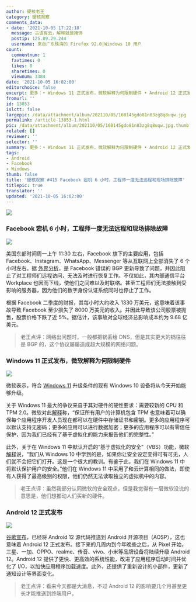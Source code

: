 ```yaml
---
author: 硬核老王
category: 硬核观察
comments_data:
- date: '2021-10-05 17:22:18'
  message: 古语有云，解释就是掩饰
  postip: 125.89.29.244
  username: 来自广东珠海的 Firefox 92.0|Windows 10 用户
count:
  commentnum: 1
  favtimes: 0
  likes: 0
  sharetimes: 0
  viewnum: 3384
date: '2021-10-05 16:02:00'
editorchoice: false
excerpt: 更多：• Windows 11 正式发布，微软解释为何限制硬件 • Android 12 正式发布
fromurl: ''
id: 13853
islctt: false
largepic: /data/attachment/album/202110/05/160145gdo81n83zg8q8uqw.jpg
permalink: /article-13853-1.html
pic: /data/attachment/album/202110/05/160145gdo81n83zg8q8uqw.jpg.thumb.jpg
related: []
reviewer: ''
selector: ''
summary: 更多：• Windows 11 正式发布，微软解释为何限制硬件 • Android 12 正式发布
tags:
- Android
- Facebook
- Windows
thumb: false
title: '硬核观察 #415 Facebook 宕机 6 小时，工程师一度无法远程和现场排除故障'
titlepic: true
translator: ''
updated: '2021-10-05 16:02:00'
---
```


![](/data/attachment/album/202110/05/160145gdo81n83zg8q8uqw.jpg)


### Facebook 宕机 6 小时，工程师一度无法远程和现场排除故障


![](/data/attachment/album/202110/05/160159imrrekran599enq9.jpg)


美国东部时间周一上午 11:30 左右，Facebook 旗下的主要应用，包括 Facebook、Instagram、WhatsApp、Messenger 等从互联网上全部消失了 6 个小时左右。据 [外界分析](https://www.zdnet.com/article/what-took-facebook-down-major-global-outage-drags-on/)，是 Facebook 错误的 BGP 更新导致了问题，并因此阻止了对工程师们远程访问，无法及时进行恢复工作。不仅如此，其内部通信平台 Workplace 也因而下线，使他们之间难以及时联络。甚至工程师们无法接触到受影响的服务器，因为他们的数字身份认证系统同时也停止了工作。


根据 Facebook 二季度的财报，其每小时大约收入 1330 万美元，这意味着该事故导致 Facebook 至少损失了 8000 万美元的收入。并因此导致该公司股票被抛售，股票价格下跌了近 5%。据估计，该事故对全球经济总影响成本约为 9.68 亿美元。



> 
> 老王点评：网络出问题时，一般都把锅丢给 DNS，但是其实更大的锅往往是 BGP 的，这个协议屡屡造成超大规模的网络问题。
> 
> 
> 


### Windows 11 正式发布，微软解释为何限制硬件


![](/data/attachment/album/202110/05/160229tmk6m3mh1n5dd9h6.jpg)


微软表示，符合 [Windows 11](https://www.microsoft.com/zh-cn/windows/windows-11) 升级条件的现有 Windows 10 设备将从今天开始能够升级。


关于 Windows 11 最大的争议来自于其对硬件的硬性要求：需要较新的 CPU 和 TPM 2.0。微软对此[解释](https://www.neowin.net/news/microsoft-explains-why-tpm-20-and-vbs-on-windows-11-are-so-key-for-next-gen-security/)称，“保证所有用户的计算机包含 TPM 也意味着可以确保每个应用程序开发人员现在都可以在硬件中存储证书和密钥。更多的应用程序可以默认支持无密码；更多的应用可以进行数据加密；更多的应用程序可以有零信任保护，因为我们已经有了基于虚拟化的能力来报告他们的完整性。”


此外，关于在 Windows 11 中默认开启的“基于虚拟化的安全”（VBS）功能，微软[解释](https://www.neowin.net/news/microsoft-explains-why-tpm-20-and-vbs-on-windows-11-are-so-key-for-next-gen-security/)说，“我们从 Windows 10 中学到的是，如果你让安全设定变得可有可无，人们就不会把它们打开。这是一个很大的教训。有鉴于此，我们在 Windows 11 中将默认保护用户的安全。”他们在 Windows 11 中采用了和云计算相同的做法，即使有人获得了最高级别的权限，他们仍然无法读取独立的虚拟机中的内容。



> 
> 老王点评：虽然我部分认同微软的安全观点，但是我觉得有一层微软没说的意思是，他们想推动人们买新的硬件。
> 
> 
> 


### Android 12 正式发布


![](/data/attachment/album/202110/05/160248k4zz6f9kbi394oej.jpg)


[谷歌宣布](https://android-developers.googleblog.com/2021/10/android-12-is-live-in-aosp.html)，已经将 Android 12 源代码推送到 Android 开源项目（AOSP），这也意味着 Android 12 正式发布。接下来的几周内到今年晚些之后，从 Pixel 开始，三星、一加、OPPO、realme、传音、vivo、小米等品牌设备将陆续升级 Android 12。Android 12 提供了更快、更高效的系统性能，改进了应用程序启动时间并优化了 I/O，以加快应用程序加载速度。此外，还提供了重新设计的小部件，更新了通知设计等界面变化。



> 
> 老王点评：看来今天都是大消息，不过 Android 12 的影响要几个月甚至更长才能推送到终端用户。
> 
> 
>